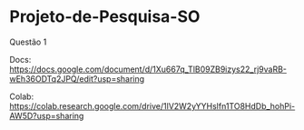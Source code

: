 # Projeto-de-Pesquisa-SO
Questão 1

Docs: https://docs.google.com/document/d/1Xu667q_TlB09ZB9izys22_rj9vaRB-wEh36ODTq2JPQ/edit?usp=sharing

Colab: https://colab.research.google.com/drive/1lV2W2yYYHslfn1TO8HdDb_hohPi-AW5D?usp=sharing

